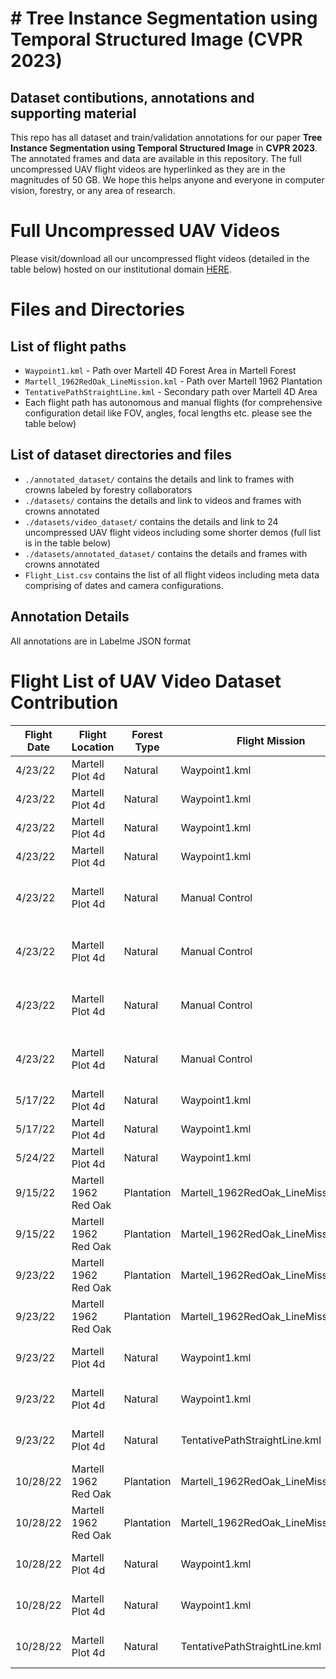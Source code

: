# # Tree Instance Segmentation using Temporal Structured Image (CVPR 2023)

## Dataset contibutions, annotations and supporting material
This repo has all dataset and train/validation annotations for our paper **Tree Instance Segmentation using Temporal Structured Image** in **CVPR 2023**. The annotated frames and data are available in this repository. The full uncompressed UAV flight videos are hyperlinked as they are in the magnitudes of 50 GB. We hope this helps anyone and everyone in computer vision, forestry, or any area of research. 

# Full Uncompressed UAV Videos 

Please visit/download all our uncompressed flight videos (detailed in the table below) hosted on our institutional domain [HERE](https://hub.digitalforestry.org/videos/Tree_Instance_Segmentation_using_Temporal_Structured_Images_VIDEOS.html).

# Files and Directories

## List of flight paths

* `Waypoint1.kml` - Path over Martell 4D Forest Area in Martell Forest
* `Martell_1962RedOak_LineMission.kml` - Path over Martell 1962 Plantation
* `TentativePathStraightLine.kml` - Secondary path over Martell 4D Area
* Each flight path has autonomous and manual flights (for comprehensive configuration detail like FOV, angles, focal lengths etc. please see the table below)

## List of dataset directories and files

* `./annotated_dataset/` contains the details and link to frames with crowns labeled by forestry collaborators 
* `./datasets/` contains the details and link to videos and frames with crowns annotated 
* `./datasets/video_dataset/` contains the details and link to 24 uncompressed UAV flight videos including some shorter demos (full list is in the table below)
* `./datasets/annotated_dataset/` contains the details and frames with crowns annotated 
* `Flight_List.csv` contains the list of all flight videos including meta data comprising of dates and camera configurations. 


## Annotation Details

All annotations are in Labelme JSON format


# Flight List of UAV Video Dataset Contribution
|Flight Date|Flight Location     |Forest Type|Flight Mission                    |Curved/Straight|Flight Length|Flight Speed         |Altitude|Sensor Angle|Camera Used|FOV  |Aperture|Focal Length|Sensor Size       |
|-----------|--------------------|-----------|----------------------------------|---------------|-------------|---------------------|--------|------------|-----------|-----|--------|------------|------------------|
|4/23/22    |Martell Plot 4d     |Natural    |Waypoint1.kml                     |Curved         |805m         |5m/s                 |60m     |Nadir       |DJI P1     |63.5°|f/2.8   |35mm        |34x19mm, 45MP     |
|4/23/22    |Martell Plot 4d     |Natural    |Waypoint1.kml                     |Curved         |805m         |5m/s                 |80m     |Nadir       |DJI P1     |63.5°|f/2.8   |35mm        |34x19mm, 45MP     |
|4/23/22    |Martell Plot 4d     |Natural    |Waypoint1.kml                     |Curved         |805m         |5m/s                 |100m    |Nadir       |DJI P1     |63.5°|f/2.8   |35mm        |34x19mm, 45MP     |
|4/23/22    |Martell Plot 4d     |Natural    |Waypoint1.kml                     |Curved         |805m         |5m/s                 |120m    |Nadir       |DJI P1     |63.5°|f/2.8   |35mm        |34x19mm, 45MP     |
|4/23/22    |Martell Plot 4d     |Natural    |Manual Control                    |Both           |Varied       |Varied (3m/s to 9m/s)|60m     |Nadir       |DJI P1     |63.5°|f/2.8   |35mm        |34x19mm, 45MP     |
|4/23/22    |Martell Plot 4d     |Natural    |Manual Control                    |Both           |Varied       |Varied (3m/s to 9m/s)|80m     |Nadir       |DJI P1     |63.5°|f/2.8   |35mm        |34x19mm, 45MP     |
|4/23/22    |Martell Plot 4d     |Natural    |Manual Control                    |Both           |Varied       |Varied (3m/s to 9m/s)|100m    |Nadir       |DJI P1     |63.5°|f/2.8   |35mm        |34x19mm, 45MP     |
|4/23/22    |Martell Plot 4d     |Natural    |Manual Control                    |Both           |Varied       |Varied (3m/s to 9m/s)|120m    |Nadir       |DJI P1     |63.5°|f/2.8   |35mm        |34x19mm, 45MP     |
|5/17/22    |Martell Plot 4d     |Natural    |Waypoint1.kml                     |Curved         |805m         |5m/s                 |80m     |Nadir       |DJI P1     |63.5°|f/2.8   |35mm        |34x19mm, 45MP     |
|5/17/22    |Martell Plot 4d     |Natural    |Waypoint1.kml                     |Curved         |805m         |5m/s                 |120m    |Nadir       |DJI P1     |63.5°|f/2.8   |35mm        |34x19mm, 45MP     |
|5/24/22    |Martell Plot 4d     |Natural    |Waypoint1.kml                     |Curved         |805m         |5m/s                 |120m    |Nadir       |DJI P1     |63.5°|f/2.8   |35mm        |34x19mm, 45MP     |
|9/15/22    |Martell 1962 Red Oak|Plantation |Martell_1962RedOak_LineMission.kml|Curved         |210m         |5m/s                 |120m    |Nadir       |DJI P1     |63.5°|f/2.8   |35mm        |34x19mm, 45MP     |
|9/15/22    |Martell 1962 Red Oak|Plantation |Martell_1962RedOak_LineMission.kml|Straight       |210m         |5m/s                 |120m    |Nadir       |DJI P1     |63.5°|f/2.8   |35mm        |34x19mm, 45MP     |
|9/23/22    |Martell 1962 Red Oak|Plantation |Martell_1962RedOak_LineMission.kml|Curved         |210m         |5m/s                 |120m    |Nadir       |DJI H20T   |82.9°|f/2.8   |24mm        |1/2.3" CMOS, 12 MP|
|9/23/22    |Martell 1962 Red Oak|Plantation |Martell_1962RedOak_LineMission.kml|Straight       |210m         |5m/s                 |120m    |Nadir       |DJI H20T   |82.9°|f/2.8   |24mm        |1/2.3" CMOS, 12 MP|
|9/23/22    |Martell Plot 4d     |Natural    |Waypoint1.kml                     |Curved         |805m         |5m/s                 |120m    |Nadir       |DJI H20T   |82.9°|f/2.8   |24mm        |1/2.3" CMOS, 12 MP|
|9/23/22    |Martell Plot 4d     |Natural    |Waypoint1.kml                     |Straight       |805m         |5m/s                 |120m    |Nadir       |DJI H20T   |82.9°|f/2.8   |24mm        |1/2.3" CMOS, 12 MP|
|9/23/22    |Martell Plot 4d     |Natural    |TentativePathStraightLine.kml     |Straight       |843m         |5m/s                 |120m    |Nadir       |DJI H20T   |82.9°|f/2.8   |24mm        |1/2.3" CMOS, 12 MP|
|10/28/22   |Martell 1962 Red Oak|Plantation |Martell_1962RedOak_LineMission.kml|Curved         |210m         |5m/s                 |120m    |Nadir       |DJI H20T   |82.9°|f/2.8   |24mm        |1/2.3" CMOS, 12 MP|
|10/28/22   |Martell 1962 Red Oak|Plantation |Martell_1962RedOak_LineMission.kml|Straight       |210m         |5m/s                 |120m    |Nadir       |DJI H20T   |82.9°|f/2.8   |24mm        |1/2.3" CMOS, 12 MP|
|10/28/22   |Martell Plot 4d     |Natural    |Waypoint1.kml                     |Curved         |805m         |5m/s                 |120m    |Nadir       |DJI H20T   |82.9°|f/2.8   |24mm        |1/2.3" CMOS, 12 MP|
|10/28/22   |Martell Plot 4d     |Natural    |Waypoint1.kml                     |Straight       |805m         |5m/s                 |120m    |Nadir       |DJI H20T   |82.9°|f/2.8   |24mm        |1/2.3" CMOS, 12 MP|
|10/28/22   |Martell Plot 4d     |Natural    |TentativePathStraightLine.kml     |Straight       |843m         |5m/s                 |120m    |Nadir       |DJI H20T   |82.9°|f/2.8   |24mm        |1/2.3" CMOS, 12 MP|


